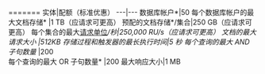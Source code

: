 =======
实体|配额（标准优惠）
---|---
数据库帐户*|50
每个数据库帐户的最大文档存储* |1 TB（应请求可更高）
预配的文档存储*/集合|250 GB（应请求可更高）
每个集合的最大[请求单位](/documentation/articles/documentdb/documentdb-request-units)*/秒|250,000 RU/s（应请求可更高）
文档的最大请求大小 |512KB
存储过程和触发器的最长执行时间|5 秒
每个查询的最大 AND 子句数量* |200		
每个查询的最大 OR 子句数量* |200
最大响应大小|1 MB

<!---HONumber=Mooncake_0627_2016-->